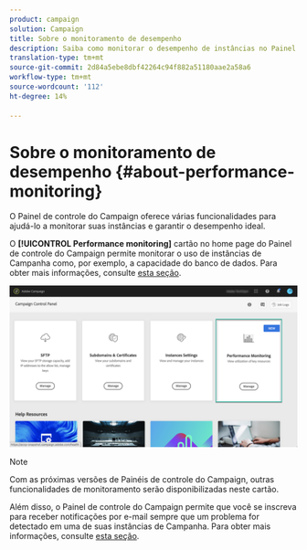 ```yaml
---
product: campaign
solution: Campaign
title: Sobre o monitoramento de desempenho
description: Saiba como monitorar o desempenho de instâncias no Painel de controle do Campaign
translation-type: tm+mt
source-git-commit: 2d84a5ebe8dbf42264c94f882a51180aae2a58a6
workflow-type: tm+mt
source-wordcount: '112'
ht-degree: 14%

---
```



# Sobre o monitoramento de desempenho {#about-performance-monitoring}

O Painel de controle do Campaign oferece várias funcionalidades para ajudá-lo a monitorar suas instâncias e garantir o desempenho ideal.

O **[!UICONTROL Performance monitoring]** cartão no home page do Painel de controle do Campaign permite monitorar o uso de instâncias de Campanha como, por exemplo, a capacidade do banco de dados. Para obter mais informações, consulte [esta seção](../../performance-monitoring/using/database-monitoring.md).

![](assets/performance_card.png)

>[!NOTE]
>
>Com as próximas versões de Painéis de controle do Campaign, outras funcionalidades de monitoramento serão disponibilizadas neste cartão.

Além disso, o Painel de controle do Campaign permite que você se inscreva para receber notificações por e-mail sempre que um problema for detectado em uma de suas instâncias de Campanha. Para obter mais informações, consulte [esta seção](../../performance-monitoring/using/email-alerting.md).


